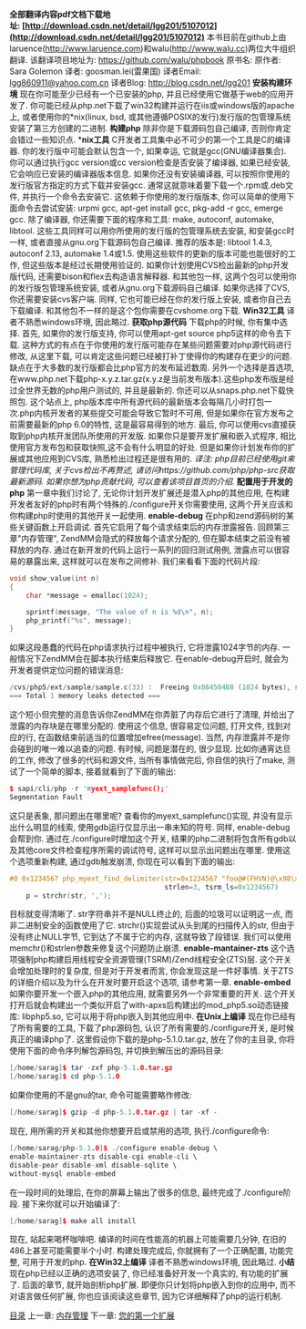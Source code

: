 

**全部翻译内容pdf文档下载地址: [http://download.csdn.net/detail/lgg201/5107012](http://download.csdn.net/detail/lgg201/5107012)**
本书目前在github上由laruence(http://www.laruence.com)和walu(http://www.walu.cc)两位大牛组织翻译. 该翻译项目地址为: https://github.com/walu/phpbook
原书名: <Extending and Embedding PHP>
原作者: Sara Golemon
译者: goosman.lei(雷果国)
译者Email: lgg860911@yahoo.com.cn
译者Blog: http://blog.csdn.net/lgg201
**安装构建环境**
现在你可能至少已经有一个已安装的php, 并且已经使用它做基于web的应用开发了. 你可能已经从php.net下载了win32构建并运行在iis或windows版的apache上, 或者使用你的*nix(linux, bsd, 或其他遵循POSIX的发行)发行版的包管理系统安装了第三方创建的二进制.
**构建php**
除非你是下载源码包自己编译, 否则你肯定会错过一些知识点.
***nix工具**
C开发者工具集中必不可少的第一个工具是C的编译器. 你的发行版中可能会默认包含一个, 如果幸运, 它就是gcc(GNU编译器集合). 你可以通过执行gcc version或cc version检查是否安装了编译器, 如果已经安装, 它会响应已安装的编译器版本信息.
如果你还没有安装编译器, 可以按照你使用的发行版官方指定的方式下载并安装gcc. 通常这就意味着要下载一个.rpm或.deb文件, 并执行一个命令去安装它. 这依赖于你使用的发行版版本, 你可以简单的使用下面命令去尝试安装: urpmi gcc, apt-get install gcc, pkg-add -r gcc, emerge gcc.
除了编译器, 你还需要下面的程序和工具: make, autoconf, automake, libtool. 这些工具同样可以用你所使用的发行版的包管理系统去安装, 和安装gcc时一样, 或者直接从gnu.org下载源码包自己编译.
推荐的版本是: libtool 1.4.3, autoconf 2.13, automake 1.4或1.5. 使用这些软件的更新的版本可能也能很好的工作, 但这些版本是经过长期使用验证的.
如果你计划使用CVS检出最新的php开发版代码, 还需要bison和flex去构造语言解释器. 和其他包一样, 这两个包可以使用你的发行版包管理系统安装, 或者从gnu.org下载源码自己编译.
如果你选择了CVS, 你还需要安装cvs客户端. 同样, 它也可能已经在你的发行版上安装, 或者你自己去下载编译. 和其他包不一样的是这个包你需要在cvshome.org下载.
**Win32工具**
译者不熟悉windows环境, 因此略过.
**获取php源代码**
下载php的时候, 你有集中选择. 首先, 如果你的发行版支持, 你可以使用apt-get source php5这样的命令去下载. 这种方式的有点在于你使用的发行版可能存在某些问题需要对php源代码进行修改, 从这里下载, 可以肯定这些问题已经被打补丁使得你的构建存在更少的问题.缺点在于大多数的发行版都会比php官方的发布延迟数周.
另外一个选择是首选项, 在www.php.net下载php-x.y.z.tar.gz(x.y.z是当前发布版本).这些php发布版是经过全世界无数的php用户测试的, 并且是最新的.
你还可以从snaps.php.net下载快照包. 这个站点上, php版本库中所有源代码的最新版本会每隔几小时打包一次.php内核开发者的某些提交可能会导致它暂时不可用, 但是如果你在官方发布之前需要最新的php 6.0的特性, 这是最容易得到的地方.
最后, 你可以使用cvs直接获取到php内核开发团队所使用的开发版. 如果你只是要开发扩展和嵌入式程序, 相比使用官方发布包和获取快照,这不会有什么明显的好处. 但是如果你计划发布你的扩展或其他应用到CVS库, 熟悉检出过程还是很有用的.
*译注: php目前已经使用git来管理代码库, 关于cvs检出不再赘述, 请访问https://github.com/php/php-src获取最新源码. 如果你想为php贡献代码, 可以查看该项目首页的介绍.*
**配置用于开发的php**
第一章中我们讨论了, 无论你计划开发扩展还是潜入php的其他应用, 在构建开发者友好的php时有两个特殊的./configure开关你需要使用, 这两个开关应该和你构建php时使用的其他开关一起使用.
**enable-debug**
在php和zend源码树的某些关键函数上开启调试. 首先它启用了每个请求结束后的内存泄露报告.
回顾第三章"内存管理", ZendMM会隐式的释放每个请求分配的, 但在脚本结束之前没有被释放的内存. 通过在新开发的代码上运行一系列的回归测试用例, 泄露点可以很容易的暴露出来, 这样就可以在发布之间修补. 我们来看看下面的代码片段:

```cpp
void show_value(int n)
{
    char *message = emalloc(1024);

    sprintf(message, "The value of n is %d\n", n);
    php_printf("%s", message);
}
```
如果这段愚蠢的代码在php请求执行过程中被执行, 它将泄露1024字节的内存. 一般情况下ZendMM会在脚本执行结束后释放它.
在enable-debug开启时, 就会为开发者提供定位问题的错误消息:

```cpp
/cvs/php5/ext/sample/sample.c(33) :  Freeing 0x084504B8 (1024 bytes), script=-
=== Total 1 memory leaks detected ===
```
这个短小但完整的消息告诉你ZendMM在你弄脏了内存后它进行了清理, 并给出了泄露的内存块是在哪里分配的. 使用这个信息, 很容易定位问题, 打开文件, 找到对应的行, 在函数结束前适当的位置增加efree(message).
当然, 内存泄露并不是你会碰到的唯一难以追查的问题. 有时候, 问题是潜在的, 很少显现. 比如你通宵达旦的工作, 修改了很多的代码和源文件, 当所有事情做完后, 你自信的执行了make, 测试了一个简单的脚本, 接着就看到了下面的输出:

```cpp
$ sapi/cli/php -r 'myext_samplefunc();'
Segmentation Fault
```
这只是表象, 那问题出在哪里呢? 查看你的myext_samplefunc()实现, 并没有显示出什么明显的线索, 使用gdb运行仅显示出一串未知的符号.
同样, enable-debug会帮到你. 通过在./configure时增加这个开关, 结果的php二进制将包含所有gdb以及其他core文件检查程序所需的调试符号, 这样可以显示出问题出在哪里.
使用这个选项重新构建, 通过gdb触发崩溃, 你现在可以看到下面的输出:

```cpp
#0 0x1234567 php_myext_find_delimiter(str=0x1234567 "foo@#(FHVN)@\x98\xE0...",
                                      strlen=3, tsrm_ls=0x1234567)
    p = strchr(str, ',');
```
目标就变得清晰了. str字符串并不是NULL终止的, 后面的垃圾可以证明这一点, 而非二进制安全的函数使用了它. strchr()实现尝试从头到尾的扫描传入的str, 但由于没有终止NULL字节, 它到达了不属于它的内存, 这就导致了段错误. 我们可以使用memchr()和strlen参数来修复这个问题防止崩溃.
**enable-mantainer-zts**
这个选项强制php构建启用线程安全资源管理(TSRM)/Zend线程安全(ZTS)层. 这个开关会增加处理时的复杂度, 但是对于开发者而言, 你会发现这是一件好事情. 关于ZTS的详细介绍以及为什么在开发时要开启这个选项, 请参考第一章.
**enable-embed**
如果你要开发一个嵌入php的其他应用, 就需要另外一个非常重要的开关. 这个开关打开后就会构建出一个类似开启了with-apxs后构建出的mod_php5.so动态链接库: libphp5.so, 它可以用于将php嵌入到其他应用中.
**在Unix上编译**
现在你已经有了所有需要的工具, 下载了php源码包, 认识了所有需要的./configure开关, 是时候真正的编译php了.
这里假设你下载的是php-5.1.0.tar.gz, 放在了你的主目录, 你将使用下面的命令序列解包源码包, 并切换到解压出的源码目录:

```cpp
[/home/sarag]$ tar -zxf php-5.1.0.tar.gz
[/home/sarag]$ cd php-5.1.0
```
如果你使用的不是gnu的tar, 命令可能需要略作修改:

```cpp
[/home/sarag]$ gzip -d php-5.1.0.tar.gz | tar -xf -

```
现在, 用所需的开关和其他你想要开启或禁用的选项, 执行./configure命令:

```cpp
[/home/sarag/php-5.1.0]$ ./configure enable-debug \
enable-maintainer-zts disable-cgi enable-cli \
disable-pear disable-xml disable-sqlite \
without-mysql enable-embed
```
在一段时间的处理后, 在你的屏幕上输出了很多的信息, 最终完成了./configure阶段. 接下来你就可以开始编译了:

```cpp
[/home/sarag]$ make all install

```
现在, 站起来喝杯咖啡吧. 编译的时间在性能高的机器上可能需要几分钟, 在旧的486上甚至可能需要半个小时. 构建处理完成后, 你就拥有了一个正确配置, 功能完整, 可用于开发的php.
**在Win32上编译**
译者不熟悉windows环境, 因此略过.
**小结**
现在php已经以正确的选项安装了, 你已经准备好开发一个真实的, 有功能的扩展了. 后面的章节, 就开始剖析php扩展. 即便你只计划将php嵌入到你的应用中, 而不对语言做任何扩展, 你也应该阅读这些章节, 因为它详细解释了php的运行机制.


[目录](http://blog.csdn.net/lgg201/article/details/8493725#toc)
上一章: [内存管理](http://blog.csdn.net/lgg201/article/details/8551350)
下一章: [您的第一个扩展](http://blog.csdn.net/lgg201/article/details/8582300)
